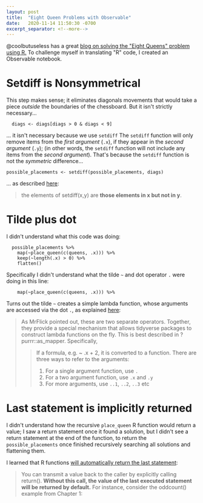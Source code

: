```yaml
---
layout: post
title:  "Eight Queen Problems with Observable"
date:   2020-11-14 11:50:30 -0700
excerpt_separator: <!--more-->
---
```


@coolbutuseless has a great [blog on solving the "Eight Queens" problem using R.](https://coolbutuseless.github.io/2020/11/02/8-queens-chess-problem/)
To challenge myself in translating "R" code, I created an Observable notebook. 

<!--more-->


# Setdiff is Nonsymmetrical

This step makes sense; it eliminates diagonals movements that would take a piece *outside* the boundaries of the chessboard.
But it isn't strictly necessary...

```
  diags <- diags[diags > 0 & diags < 9]
```

... it isn't necessary because we use `setdiff`
The `setdiff` function will only remove items from the *first argument* (`.x`), if they appear in the *second argument* (`.y`); (in other words, the `setdiff` function will not include any items from the *second argument*). That's because the  `setdiff` function is not the *symmetric* difference...

```
possible_placements <- setdiff(possible_placements, diags)
```

... as described [here](https://www.rdocumentation.org/packages/prob/versions/1.0-1/topics/setdiff):
 > the elements of setdiff(x,y) are **those elements in x but not in y**.


# Tilde plus dot

I didn't understand what this code was doing:
```
  possible_placements %>% 
    map(~place_queen(c(queens, .x))) %>%
    keep(~length(.x) > 0) %>%
    flatten()
``` 

Specifically I didn't understand what the tilde `~` and dot operator `.` were doing in this line: 
```
    map(~place_queen(c(queens, .x))) %>%
```

Turns out the tilde `~` creates a simple lambda function, whose arguments are accessed via the dot `.`, as explained [here](https://stackoverflow.com/a/53160041/1175496):
 > As MrFlick pointed out, these are two separate operators. Together, they provide a special mechanism that allows tidyverse packages to construct lambda functions on the fly. This is best described in ?purrr::as_mapper. Specifically,
 >  > If a formula, e.g. ~ .x + 2, it is converted to a function. There are three ways to refer to the arguments:
 >  > 1. For a single argument function, use `.`
 >  > 1. For a two argument function, use `.x` and `.y`
 >  > 1. For more arguments, use `..1`, `..2`, `..3` etc


# Last statement is implicitly returned

I didn't understand how the recursive `place_queen` R function would return a value; I saw a return statement once it found a solution, but I didn't see a return statement at the end of the function, to return the `possible_placements` once finished recursively searching all solutions and flattening them.

I learned that R functions [will automatically return the last statement](https://www.oreilly.com/library/view/the-art-of/9781593273842/ch07s04.html):
 > You can transmit a value back to the caller by explicitly calling return(). **Without this call, the value of the last executed statement will be returned by default.** For instance, consider the oddcount() example from Chapter 1:

